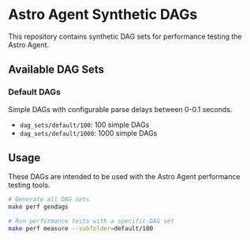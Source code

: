 # Astro Agent Synthetic DAGs

This repository contains synthetic DAG sets for performance testing the Astro Agent.

## Available DAG Sets

### Default DAGs

Simple DAGs with configurable parse delays between 0-0.1 seconds.

- `dag_sets/default/100`: 100 simple DAGs
- `dag_sets/default/1000`: 1000 simple DAGs

## Usage

These DAGs are intended to be used with the Astro Agent performance testing tools.

```bash
# Generate all DAG sets
make perf gendags

# Run performance tests with a specific DAG set
make perf measure --subfolder=default/100
```
